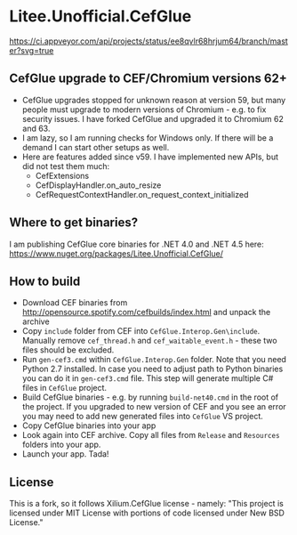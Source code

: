 # Litee.Unofficial.CefGlue

https://ci.appveyor.com/api/projects/status/ee8qvlr68hrjum64/branch/master?svg=true

## CefGlue upgrade to CEF/Chromium versions 62+

* CefGlue upgrades stopped for unknown reason at version 59, but many people must upgrade to modern versions of Chromium - e.g. to fix security issues. I have forked CefGlue and upgraded it to Chromium 62 and 63.
* I am lazy, so I am running checks for Windows only. If there will be a demand I can start other setups as well.
* Here are features added since v59. I have implemented new APIs, but did not test them much:
  * CefExtensions
  * CefDisplayHandler.on\_auto\_resize
  * CefRequestContextHandler.on\_request\_context_initialized

## Where to get binaries?

I am publishing CefGlue core binaries for .NET 4.0 and .NET 4.5 here: https://www.nuget.org/packages/Litee.Unofficial.CefGlue/

## How to build

* Download CEF binaries from http://opensource.spotify.com/cefbuilds/index.html and unpack the archive
* Copy `include` folder from CEF into `CefGlue.Interop.Gen\include`. Manually remove `cef_thread.h` and `cef_waitable_event.h` - these two files should be excluded.
* Run `gen-cef3.cmd` within `CefGlue.Interop.Gen` folder. Note that you need Python 2.7 installed. In case you need to adjust path to Python binaries you can do it in `gen-cef3.cmd` file. This step will generate multiple C# files in `CefGlue` project.
* Build CefGlue binaries - e.g. by running `build-net40.cmd` in the root of the project. If you upgraded to new version of CEF and you see an error you may need to add new generated files into `CefGlue` VS project.
* Copy CefGlue binaries into your app
* Look again into CEF archive. Copy all files from `Release` and `Resources` folders into your app.
* Launch your app. Tada!

## License

This is a fork, so it follows Xilium.CefGlue license - namely: "This project is licensed under MIT License with portions of code licensed under New BSD License."